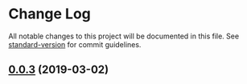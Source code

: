 # Change Log

All notable changes to this project will be documented in this file. See [standard-version](https://github.com/conventional-changelog/standard-version) for commit guidelines.

## [0.0.3](https://github.com/cdcabrera/t1/compare/v0.0.2...v0.0.3) (2019-03-02)

